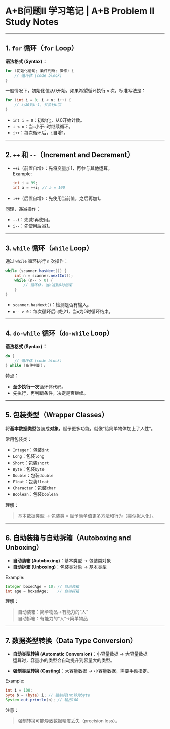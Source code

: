# A+B问题Ⅱ 学习笔记 | A+B Problem II Study Notes

---

## 1. `for` 循环（`for` Loop）

**语法格式 (Syntax)：**  
```java
for (初始化语句; 条件判断; 操作) {
    // 循环体 (code block)
}
```

一般情况下，初始化值从0开始。如果希望循环执行 `n` 次，标准写法是：

```java
for (int i = 0; i < n; i++) {
    // i从0到n-1，共执行n次
}
```
- `int i = 0`：初始化，从0开始计数。
- `i < n`：当`i`小于`n`时继续循环。
- `i++`：每次循环后，`i`自增1。

---

## 2. `++` 和 `--`（Increment and Decrement）

- `++i`（前置自增）：先将变量加1，再参与其他运算。  
  Example:  
  ```java
  int i = 99;
  int a = ++i; // a = 100
  ```

- `i++`（后置自增）：先使用当前值，之后再加1。

同理，递减操作：
- `--i`：先减1再使用。
- `i--`：先使用后减1。

---

## 3. `while` 循环（`while` Loop）

通过 `while` 循环执行 `n` 次操作：

```java
while (scanner.hasNext()) {
    int n = scanner.nextInt();
    while (n-- > 0) {
        // 循环体，当n减到0时结束
    }
}
```

- `scanner.hasNext()`：检测是否有输入。
- `n-- > 0`：每次循环后`n`减少1，当`n`为0时循环结束。

---

## 4. `do-while` 循环（`do-while` Loop）

**语法格式 (Syntax)：**
```java
do {
    // 循环体 (code block)
} while (条件判断);
```
特点：
- **至少执行一次**循环体代码。
- 先执行，再判断条件，决定是否继续。

---

## 5. 包装类型（Wrapper Classes）

将**基本数据类型**包装成**对象**，赋予更多功能，就像“给简单物体加上了人性”。

常用包装类：
- `Integer`：包装`int`
- `Long`：包装`long`
- `Short`：包装`short`
- `Byte`：包装`byte`
- `Double`：包装`double`
- `Float`：包装`float`
- `Character`：包装`char`
- `Boolean`：包装`boolean`

理解：  
> 基本数据类型 → 包装类 = 赋予简单值更多方法和行为（类似拟人化）。

---

## 6. 自动装箱与自动拆箱（Autoboxing and Unboxing）

- **自动装箱 (Autoboxing)**：基本类型 → 包装类对象  
- **自动拆箱 (Unboxing)**：包装类对象 → 基本类型

Example:
```java
Integer boxedAge = 10; // 自动装箱
int age = boxedAge;    // 自动拆箱
```
理解：
> 自动装箱：简单物品→有能力的“人”  
> 自动拆箱：有能力的“人”→简单物品

---

## 7. 数据类型转换（Data Type Conversion）

- **自动类型转换 (Automatic Conversion)**：小容量数据 → 大容量数据  
  运算时，容量小的类型会自动提升到容量大的类型。
  
- **强制类型转换 (Casting)**：大容量数据 → 小容量数据，需要手动指定。

Example:
```java
int i = 100;
byte b = (byte) i; // 强制将int转为byte
System.out.println(b); // 输出100
```
注意：  
> 强制转换可能导致数据精度丢失（precision loss）。

